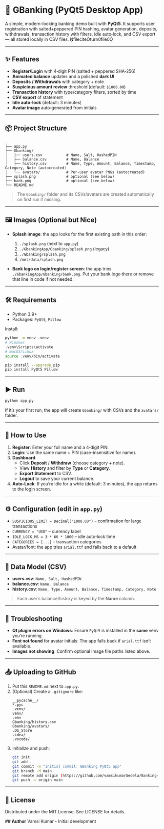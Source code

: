 
# 🏦 GBanking (PyQt5 Desktop App)

A simple, modern-looking banking demo built with **PyQt5**. It supports user registration with salted+peppered PIN hashing, avatar generation, deposits, withdrawals, transaction history with filters, idle auto‑lock, and CSV export — all stored locally in CSV files. fileciteturn0file0

---

## ✨ Features
- **Register/Login** with 4‑digit PIN (salted + peppered SHA‑256)
- **Animated balance** updates and a polished **dark UI**
- **Deposits / Withdrawals** with category + note
- **Suspicious amount review** threshold (default: `$1000.00`)
- **Transaction history** with type/category filters, sorted by time
- **CSV export** of statement
- **Idle auto‑lock** (default: 3 minutes)
- **Avatar image** auto‑generated from initials

---

## 📦 Project Structure
```
.
├── app.py
├── Gbanking/
│   ├── users.csv           # Name, Salt, HashedPIN
│   ├── balance.csv         # Name, Balance
│   ├── history.csv         # Name, Type, Amount, Balance, Timestamp, Category, Note (autocreated)
│   └── avatars/            # Per-user avatar PNGs (autocreated)
├── splash.png              # optional (see below)
├── bank.png                # optional (see below)
└── README.md
```

> The `Gbanking/` folder and its CSVs/avatars are created automatically on first run if missing.

---

## 🖼️ Images (Optional but Nice)
- **Splash image**: the app looks for the first existing path in this order:
  1. `./splash.png` (next to `app.py`)
  2. `./GbankingApp/Gbanking/splash.png` (legacy)
  3. `./Gbanking/splash.png`
  4. `/mnt/data/splash.png`

- **Bank logo on login/register screen**: the app tries
  `./GbankingApp/Gbanking/bank.png`. Put your bank logo there or remove that line in code if not needed.

---

## 🛠️ Requirements
- Python 3.9+
- Packages: `PyQt5`, `Pillow`

Install:
```bash
python -m venv .venv
# Windows
.venv\Scripts\activate
# macOS/Linux
source .venv/bin/activate

pip install --upgrade pip
pip install PyQt5 Pillow
```

---

## ▶️ Run
```bash
python app.py
```

If it’s your first run, the app will create `Gbanking/` with CSVs and the `avatars/` folder.

---

## 🚪 How to Use
1. **Register**: Enter your full name and a 4‑digit PIN.
2. **Login**: Use the same name + PIN (case-insensitive for name).  
3. **Dashboard**:
   - Click **Deposit** / **Withdraw** (choose category + note).
   - View **History** and filter by **Type** or **Category**.
   - **Export Statement** to CSV.
   - **Logout** to save your current balance.
4. **Auto‑Lock**: If you’re idle for a while (default: 3 minutes), the app returns to the login screen.

---

## ⚙️ Configuration (edit in `app.py`)
- `SUSPICIOUS_LIMIT = Decimal("1000.00")` – confirmation for large transactions
- `CURRENCY = "USD"` – currency label
- `IDLE_LOCK_MS = 3 * 60 * 1000` – idle auto‑lock time
- `CATEGORIES = [...]` – transaction categories
- Avatar/font: the app tries `arial.ttf` and falls back to a default

---

## 🧰 Data Model (CSV)
- **users.csv**: `Name, Salt, HashedPIN`
- **balance.csv**: `Name, Balance`
- **history.csv**: `Name, Type, Amount, Balance, Timestamp, Category, Note`

> Each user’s balance/history is keyed by the **Name** column.

---

## 🧪 Troubleshooting
- **Qt plugin errors on Windows**: Ensure `PyQt5` is installed in the **same** venv you’re running.
- **Font not found** for avatar initials: The app falls back if `arial.ttf` isn’t available.
- **Images not showing**: Confirm optional image file paths listed above.

---

## 📤 Uploading to GitHub
1. Put this `README.md` next to `app.py`.
2. (Optional) Create a `.gitignore` like:
   ```gitignore
   __pycache__/
   *.pyc
   .venv/
   venv/
   .env
   Gbanking/history.csv
   Gbanking/avatars/
   .DS_Store
   .idea/
   .vscode/
   ```
3. Initialize and push:
   ```bash
   git init
   git add .
   git commit -m "Initial commit: GBanking PyQt5 app"
   git branch -M main
   git remote add origin (https://github.com/vamsikumarGedela/Banking-App-PyQt5)
   git push -u origin main
   ```

---

## 📄 License
Distributed under the MIT License. See LICENSE for details.

**## Author**
Vamsi Kumar - Initial development
